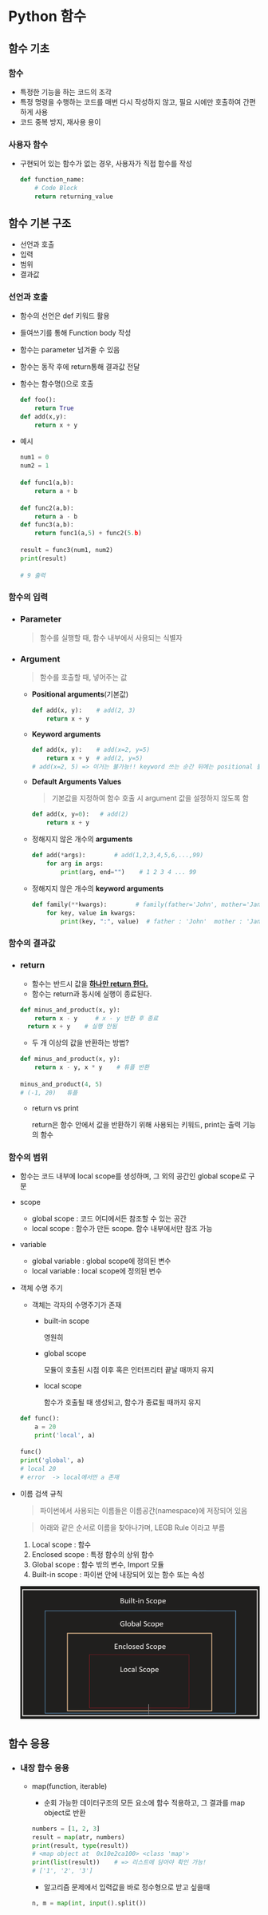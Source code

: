 # Python 함수



## 함수 기초

### 함수

- 특정한 기능을 하는 코드의 조각
-  특정 명령을 수행하는 코드를 매번 다시 작성하지 않고, 필요 시에만 호출하여 간편하게 사용
-  코드 중복 방지, 재사용 용이

### 사용자 함수

- 구현되어 있는 함수가 없는 경우, 사용자가 직접 함수를 작성

  ```python
  def function_name:
      # Code Block
      return returning_value
  ```



## 함수 기본 구조

- 선언과 호출
- 입력
- 범위
- 결과값

### 선언과 호출

- 함수의 선언은 def 키워드 활용

- 들여쓰기를 통해 Function body 작성

- 함수는 parameter 넘겨줄 수 있음

- 함수는 동작 후에 return통해 결과값 전달

- 함수는 함수명()으로 호출

  ```python
  def foo():
      return True
  def add(x,y):
      return x + y
  ```

- 예시

  ```python
  num1 = 0
  num2 = 1
  
  def func1(a,b):
      return a + b
  
  def func2(a,b):
      return a - b
  def func3(a,b):
      return func1(a,5) + func2(5.b)
  
  result = func3(num1, num2)
  print(result)
  
  # 9 출력
  ```



### 함수의 입력

- ### Parameter

  > 함수를 실행할 때, 함수 내부에서 사용되는 식별자

- ### Argument

  > 함수를 호출할 때, 넣어주는 값

  - **Positional arguments**(기본값)

    ```python
    def add(x, y):    # add(2, 3)
        return x + y
    ```

  - **Keyword arguments**

    ```python
    def add(x, y):    # add(x=2, y=5)
        return x + y  # add(2, y=5)
    # add(x=2, 5) => 이거는 불가능!! keyword 쓰는 순간 뒤에는 positional 불가
    ```

    

  - **Default Arguments Values**
  
    > 기본값을 지정하여 함수 호출 시 argument 값을 설정하지 않도록 함
  
    ```python
    def add(x, y=0):   # add(2)
        return x + y
    ```
  
  - 정해지지 않은 개수의 **arguments**
  
    ```python
    def add(*args):        # add(1,2,3,4,5,6,...,99)
        for arg in args:
        	print(arg, end="")    # 1 2 3 4 ... 99
    ```
  
  - 정해지지 않은 개수의 **keyword arguments**
  
    ```python
    def family(**kwargs):        # family(father='John', mother='Jane')
        for key, value in kwargs:
            print(key, ":", value)  # father : 'John'  mother : 'Jane'
    ```
  
    

### 함수의 결과값

- ### return

  - 함수는 반드시 값을 **<u>하나만 return 한다.</u>**
  - 함수는 return과 동시에 실행이 종료된다.

  ```python
  def minus_and_product(x, y):
      return x - y     # x - y 반환 후 종료
  	return x + y    # 실행 안됨
  ```

  - 두 개 이상의 값을 반환하는 방법?

  ```python
  def minus_and_product(x, y):
      return x - y, x * y    # 튜플 반환
  
  minus_and_product(4, 5)   
  # (-1, 20)   튜플
  ```

  - return vs print

    return은 함수 안에서 값을 반환하기 위해 사용되는 키워드, print는 출력 기능의 함수

### 함수의 범위

- 함수는 코드 내부에 local scope를 생성하며, 그 외의 공간인 global scope로 구분

- scope

  - global scope : 코드 어디에서든 참조할 수 있는 공간
  - local scope : 함수가 만든 scope. 함수 내부에서만 참조 가능

- variable

  - global variable : global scope에 정의된 변수
  - local variable : local scope에 정의된 변수

- 객체 수명 주기

  - 객체는 각자의 수명주기가 존재

    - built-in scope

      영원히

    - global scope

      모듈이 호출된 시점 이후 혹은 인터프리터 끝날 때까지 유지

    - local scope

      함수가 호출될 때 생성되고, 함수가 종료될 때까지 유지

  ```python
  def func():
      a = 20
      print('local', a)
      
  func()
  print('global', a)
  # local 20
  # error  -> local에서만 a 존재
  ```

- 이름 검색 규칙

  > 파이썬에서 사용되는 이름들은 이름공간(namespace)에 저장되어 있음

  > 아래와 같은 순서로 이름을 찾아나가며, LEGB Rule 이라고 부름

  1. Local scope : 함수
  2. Enclosed scope : 특정 함수의 상위 함수
  3. Global scope : 함수 밖의 변수, Import 모듈
  4. Built-in scope : 파이썬 안에 내장되어 있는 함수 또는 속성

  ![image-20220713222908321](2022-07-13-function.assets/image-20220713222908321.png)



## 함수 응용

- ### 내장 함수 응용

  - map(function, iterable)

    - 순회 가능한 데이터구조의 모든 요소에 함수 적용하고, 그 결과를 map object로 반환

    ```python
    numbers = [1, 2, 3]
    result = map(atr, numbers)
    print(result, type(result))
    # <map object at  0x10e2ca100> <class 'map'>
    print(list(result))    # => 리스트에 담아야 확인 가능!
    # ['1', '2', '3']
    ```

    - 알고리즘 문제에서 입력값을 바로 정수형으로 받고 싶을때

    ```python
    n, m = map(int, input().split())
    ```

    
